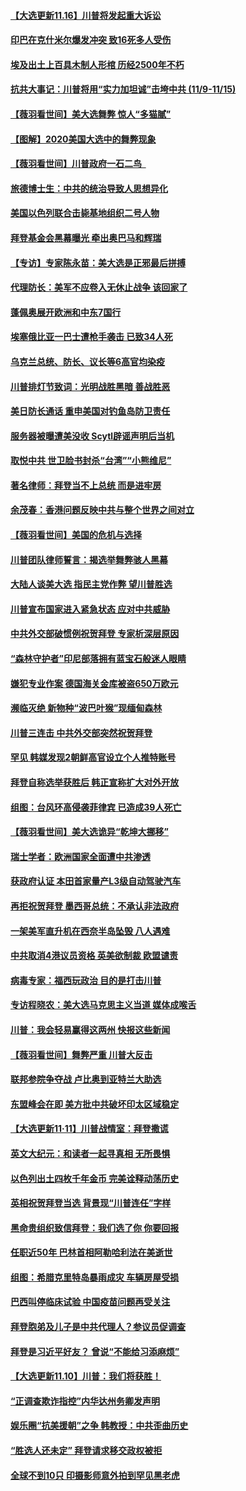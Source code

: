 #### [【大选更新11.16】川普将发起重大诉讼](../pages/nsc418/n12553075.md) 
#### [印巴在克什米尔爆发冲突 致16死多人受伤](../pages/nsc418/n12552490.md) 
#### [埃及出土上百具木制人形棺 历经2500年不朽](../pages/nsc418/n12552711.md) 
#### [抗共大事记：川普将用“实力加坦诚”击垮中共 (11/9-11/15)](../pages/nsc418/n12551866.md) 
#### [【薇羽看世间】美大选舞弊 惊人“多猫腻”](../pages/nsc418/n12551495.md) 
#### [【图解】2020美国大选中的舞弊现象](../pages/nsc418/n12551781.md) 
#### [【薇羽看世间】川普政府一石二鸟   ](../pages/nsc418/n12551389.md) 
#### [旅德博士生：中共的统治导致人思想异化](../pages/nsc418/n12550921.md) 
#### [美国以色列联合击毙基地组织二号人物](../pages/nsc418/n12551575.md) 
#### [拜登基金会黑幕曝光 牵出奥巴马和辉瑞](../pages/nsc418/n12551522.md) 
#### [【专访】专家陈永苗：美大选是正邪最后拼搏](../pages/nsc418/n12551352.md) 
#### [代理防长：美军不应卷入无休止战争 该回家了](../pages/nsc418/n12551458.md) 
#### [蓬佩奥展开欧洲和中东7国行](../pages/nsc418/n12551331.md) 
#### [埃塞俄比亚一巴士遭枪手袭击 已致34人死](../pages/nsc418/n12551024.md) 
#### [乌克兰总统、防长、议长等6高官均染疫](../pages/nsc418/n12550500.md) 
#### [川普排灯节致词：光明战胜黑暗 善战胜恶](../pages/nsc418/n12549638.md) 
#### [美日防长通话 重申美国对钓鱼岛防卫责任](../pages/nsc418/n12549502.md) 
#### [服务器被曝遭美没收 Scytl辟谣声明后当机](../pages/nsc418/n12549457.md) 
#### [取悦中共 世卫脸书封杀“台湾”“小熊维尼”](../pages/nsc418/n12549298.md) 
#### [著名律师：拜登当不上总统 而是进牢房](../pages/nsc418/n12549380.md) 
#### [余茂春：香港问题反映中共与整个世界之间对立](../pages/nsc418/n12549281.md) 
#### [【薇羽看世间】美国的危机与选择](../pages/nsc418/n12547542.md) 
#### [川普团队律师誓言：揭选举舞弊骇人黑幕](../pages/nsc418/n12549205.md) 
#### [大陆人谈美大选 指民主党作弊 望川普胜选](../pages/nsc418/n12547860.md) 
#### [川普宣布国家进入紧急状态 应对中共威胁](../pages/nsc418/n12548081.md) 
#### [中共外交部破惯例祝贺拜登 专家析深层原因](../pages/nsc418/n12547583.md) 
#### [“森林守护者”印尼部落拥有蓝宝石般迷人眼睛](../pages/nsc418/n12546919.md) 
#### [嫌犯专业作案 德国海关金库被盗650万欧元](../pages/nsc418/n12546655.md) 
#### [濒临灭绝 新物种“波巴叶猴”现缅甸森林](../pages/nsc418/n12546354.md) 
#### [川普三连击 中共外交部突然祝贺拜登](../pages/nsc418/n12546974.md) 
#### [罕见 韩媒发现2朝鲜高官设立个人推特账号](../pages/nsc418/n12546415.md) 
#### [拜登自称选举获胜后 韩正宣称扩大对外开放](../pages/nsc418/n12545628.md) 
#### [组图：台风环高侵袭菲律宾 已造成39人死亡](../pages/nsc418/n12546685.md) 
#### [【薇羽看世间】美大选诡异“乾坤大挪移”](../pages/nsc418/n12544811.md) 
#### [瑞士学者：欧洲国家全面遭中共渗透](../pages/nsc418/n12544839.md) 
#### [获政府认证 本田首家量产L3级自动驾驶汽车](../pages/nsc418/n12543716.md) 
#### [再拒祝贺拜登 墨西哥总统：不承认非法政府](../pages/nsc418/n12544920.md) 
#### [一架美军直升机在西奈半岛坠毁 八人遇难](../pages/nsc418/n12544756.md) 
#### [中共取消4港议员资格 英美欲制裁 欧盟谴责](../pages/nsc418/n12544377.md) 
#### [病毒专家：福西玩政治 目的是打击川普](../pages/nsc418/n12544707.md) 
#### [专访程晓农：美大选马克思主义当道 媒体成喉舌](../pages/nsc418/n12542497.md) 
#### [川普：我会轻易赢得这两州 快报这些新闻](../pages/nsc418/n12543870.md) 
#### [【薇羽看世间】舞弊严重 川普大反击](../pages/nsc418/n12544774.md) 
#### [联邦参院争夺战  卢比奥到亚特兰大助选](../pages/nsc418/n12542786.md) 
#### [东盟峰会在即 美方批中共破坏印太区域稳定](../pages/nsc418/n12542195.md) 
#### [【大选更新11·11】川普战情室：拜登撒谎](../pages/nsc418/n12541288.md) 
#### [英文大纪元：和读者一起寻真相 无所畏惧](../pages/nsc418/n12542027.md) 
#### [以色列出土四枚千年金币 完美诠释动荡历史](../pages/nsc418/n12540353.md) 
#### [英相祝贺拜登当选 背景现“川普连任”字样](../pages/nsc418/n12541856.md) 
#### [黑命贵组织致信拜登：我们选了你 你要回报](../pages/nsc418/n12541924.md) 
#### [任职近50年 巴林首相阿勒哈利法在美逝世](../pages/nsc418/n12541504.md) 
#### [组图：希腊克里特岛暴雨成灾  车辆房屋受损](../pages/nsc418/n12541415.md) 
#### [巴西叫停临床试验 中国疫苗问题再受关注](../pages/nsc418/n12540186.md) 
#### [拜登胞弟及儿子是中共代理人？参议员促调查](../pages/nsc418/n12539692.md) 
#### [拜登是习近平好友？ 曾说“不能给习添麻烦”](../pages/nsc418/n12539157.md) 
#### [【大选更新11.10】川普：我们将获胜！](../pages/nsc418/n12538429.md) 
#### [“正调查欺诈指控”内华达州务卿发声明](../pages/nsc418/n12539405.md) 
#### [娱乐圈“抗美援朝”之争 韩教授：中共歪曲历史](../pages/nsc418/n12538375.md) 
#### [“胜选人还未定” 拜登请求移交政权被拒](../pages/nsc418/n12539211.md) 
#### [全球不到10只 印摄影师意外拍到罕见黑老虎](../pages/nsc418/n12538021.md) 
